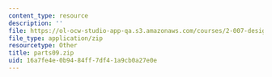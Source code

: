 ```yaml
---
content_type: resource
description: ''
file: https://ol-ocw-studio-app-qa.s3.amazonaws.com/courses/2-007-design-and-manufacturing-i-spring-2009/16a7fe4e0b9484ff7df41a9cb0a27e0e_parts09.zip
file_type: application/zip
resourcetype: Other
title: parts09.zip
uid: 16a7fe4e-0b94-84ff-7df4-1a9cb0a27e0e
---
```

